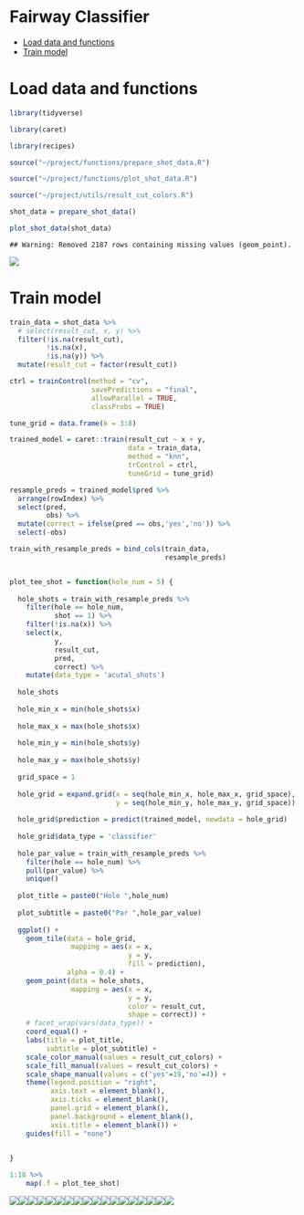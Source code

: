 Fairway Classifier
================

-   [Load data and functions](#load-data-and-functions)
-   [Train model](#train-model)

# Load data and functions

``` r
library(tidyverse)

library(caret)

library(recipes)

source("~/project/functions/prepare_shot_data.R")

source("~/project/functions/plot_shot_data.R")

source("~/project/utils/result_cut_colors.R")

shot_data = prepare_shot_data()

plot_shot_data(shot_data)
```

    ## Warning: Removed 2187 rows containing missing values (geom_point).

![](readme_files/figure-gfm/unnamed-chunk-1-1.png)<!-- -->

# Train model

``` r
train_data = shot_data %>% 
  # select(result_cut, x, y) %>% 
  filter(!is.na(result_cut),
         !is.na(x),
         !is.na(y)) %>% 
  mutate(result_cut = factor(result_cut))

ctrl = trainControl(method = "cv",
                    savePredictions = "final",
                    allowParallel = TRUE,
                    classProbs = TRUE)

tune_grid = data.frame(k = 3:8)

trained_model = caret::train(result_cut ~ x + y,
                             data = train_data,
                             method = "knn",
                             trControl = ctrl,
                             tuneGrid = tune_grid)

resample_preds = trained_model$pred %>% 
  arrange(rowIndex) %>% 
  select(pred,
         obs) %>% 
  mutate(correct = ifelse(pred == obs,'yes','no')) %>% 
  select(-obs)

train_with_resample_preds = bind_cols(train_data,
                                      resample_preds)


plot_tee_shot = function(hole_num = 5) {
  
  hole_shots = train_with_resample_preds %>% 
    filter(hole == hole_num,
           shot == 1) %>% 
    filter(!is.na(x)) %>% 
    select(x,
           y,
           result_cut,
           pred,
           correct) %>% 
    mutate(data_type = 'acutal_shots')
  
  hole_shots
  
  hole_min_x = min(hole_shots$x)
  
  hole_max_x = max(hole_shots$x)
  
  hole_min_y = min(hole_shots$y)
  
  hole_max_y = max(hole_shots$y)
  
  grid_space = 1
  
  hole_grid = expand.grid(x = seq(hole_min_x, hole_max_x, grid_space),
                          y = seq(hole_min_y, hole_max_y, grid_space))
  
  hole_grid$prediction = predict(trained_model, newdata = hole_grid)
  
  hole_grid$data_type = 'classifier'
  
  hole_par_value = train_with_resample_preds %>% 
    filter(hole == hole_num) %>% 
    pull(par_value) %>% 
    unique()
  
  plot_title = paste0("Hole ",hole_num)
  
  plot_subtitle = paste0("Par ",hole_par_value)
  
  ggplot() +
    geom_tile(data = hole_grid,
               mapping = aes(x = x,
                             y = y,
                             fill = prediction),
              alpha = 0.4) +
    geom_point(data = hole_shots,
               mapping = aes(x = x,
                             y = y,
                             color = result_cut,
                             shape = correct)) +
    # facet_wrap(vars(data_type)) +
    coord_equal() +
    labs(title = plot_title,
         subtitle = plot_subtitle) +
    scale_color_manual(values = result_cut_colors) +
    scale_fill_manual(values = result_cut_colors) +
    scale_shape_manual(values = c('yes'=19,'no'=4)) + 
    theme(legend.position = "right",
          axis.text = element_blank(),
          axis.ticks = element_blank(),
          panel.grid = element_blank(),
          panel.background = element_blank(),
          axis.title = element_blank()) +
    guides(fill = "none")
  

}

1:18 %>%
    map(.f = plot_tee_shot)
```

![](readme_files/figure-gfm/unnamed-chunk-2-1.png)<!-- -->![](readme_files/figure-gfm/unnamed-chunk-2-2.png)<!-- -->![](readme_files/figure-gfm/unnamed-chunk-2-3.png)<!-- -->![](readme_files/figure-gfm/unnamed-chunk-2-4.png)<!-- -->![](readme_files/figure-gfm/unnamed-chunk-2-5.png)<!-- -->![](readme_files/figure-gfm/unnamed-chunk-2-6.png)<!-- -->![](readme_files/figure-gfm/unnamed-chunk-2-7.png)<!-- -->![](readme_files/figure-gfm/unnamed-chunk-2-8.png)<!-- -->![](readme_files/figure-gfm/unnamed-chunk-2-9.png)<!-- -->![](readme_files/figure-gfm/unnamed-chunk-2-10.png)<!-- -->![](readme_files/figure-gfm/unnamed-chunk-2-11.png)<!-- -->![](readme_files/figure-gfm/unnamed-chunk-2-12.png)<!-- -->![](readme_files/figure-gfm/unnamed-chunk-2-13.png)<!-- -->![](readme_files/figure-gfm/unnamed-chunk-2-14.png)<!-- -->![](readme_files/figure-gfm/unnamed-chunk-2-15.png)<!-- -->![](readme_files/figure-gfm/unnamed-chunk-2-16.png)<!-- -->![](readme_files/figure-gfm/unnamed-chunk-2-17.png)<!-- -->![](readme_files/figure-gfm/unnamed-chunk-2-18.png)<!-- -->
